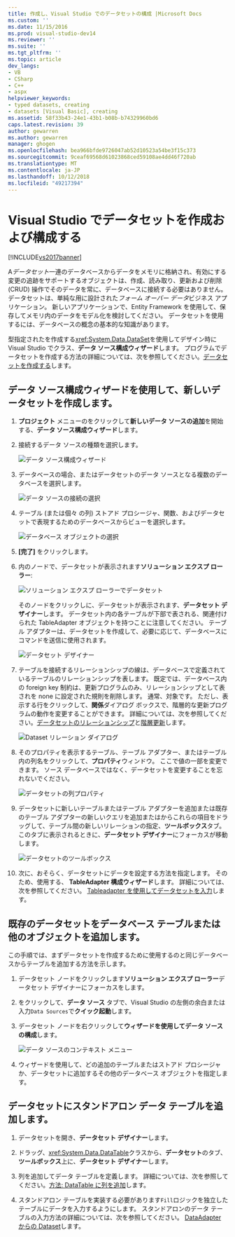 ```yaml
---
title: 作成し、Visual Studio でのデータセットの構成 |Microsoft Docs
ms.custom: ''
ms.date: 11/15/2016
ms.prod: visual-studio-dev14
ms.reviewer: ''
ms.suite: ''
ms.tgt_pltfrm: ''
ms.topic: article
dev_langs:
- VB
- CSharp
- C++
- aspx
helpviewer_keywords:
- typed datasets, creating
- datasets [Visual Basic], creating
ms.assetid: 58f33b43-24e1-43b1-b08b-b74329960bd6
caps.latest.revision: 39
author: gewarren
ms.author: gewarren
manager: ghogen
ms.openlocfilehash: bea966bfde9726047ab52d10523a54be3f15c373
ms.sourcegitcommit: 9ceaf69568d61023868ced59108ae4dd46f720ab
ms.translationtype: MT
ms.contentlocale: ja-JP
ms.lasthandoff: 10/12/2018
ms.locfileid: "49217394"
---
```

# <a name="create-and-configure-datasets-in-visual-studio"></a>Visual Studio でデータセットを作成および構成する
[!INCLUDE[vs2017banner](../includes/vs2017banner.md)]

  
A*データセット*一連のデータベースからデータをメモリに格納され、有効にする変更の追跡をサポートするオブジェクトは、作成、読み取り、更新および削除 (CRUD) 操作でそのデータを常に、データベースに接続する必要はありません。 データセットは、単純な用に設計された*フォーム オーバー データ*ビジネス アプリケーション。 新しいアプリケーションで、Entity Framework を使用して、保存してメモリ内のデータをモデル化を検討してください。 データセットを使用するには、データベースの概念の基本的な知識があります。  
  
 型指定されたを作成する<xref:System.Data.DataSet>を使用してデザイン時に Visual Studio でクラス、**データ ソース構成ウィザード**します。 プログラムでデータセットを作成する方法の詳細については、次を参照してください。[データセットを作成する](http://msdn.microsoft.com/library/57629d8f-393e-4677-8b83-29ffde27f5fc)します。  
  
## <a name="create-a-new-dataset-by-using-the-data-source-configuration-wizard"></a>データ ソース構成ウィザードを使用して、新しいデータセットを作成します。  
  
1.  **プロジェクト** メニューのをクリックして**新しいデータ ソースの追加**を開始する、**データ ソース構成ウィザード**します。  
  
2.  接続するデータ ソースの種類を選択します。  
  
     ![データ ソース構成ウィザード](../data-tools/media/data-source-configuration-wizard.png "データ ソース構成ウィザード")  
  
3.  データベースの場合、またはデータセットのデータ ソースとなる複数のデータベースを選択します。  
  
     ![データ ソースの接続の選択](../data-tools/media/data-source-choose-a-connection.png "データ ソースの接続の選択")  
  
4.  テーブル (または個々 の列) ストアド プロシージャ、関数、およびデータセットで表現するためのデータベースからビューを選択します。  
  
     ![データベース オブジェクトの選択](../data-tools/media/raddata-chose-objects.png "raddata 選択オブジェクト")  
  
5.  **[完了]** をクリックします。  
  
6.  内のノードで、データセットが表示されます**ソリューション エクスプ ローラー**:  
  
     ![ソリューション エクスプ ローラーでデータセット](../data-tools/media/dataset-in-solution-explorer.png "ソリューション エクスプ ローラーでデータセット")  
  
     そのノードをクリックしに、データセットが表示されます、**データセット デザイナー**します。 データセット内の各テーブルが下部で表される、関連付けられた TableAdapter オブジェクトを持つことに注意してください。 テーブル アダプターは、データセットを作成して、必要に応じて、データベースにコマンドを送信に使用されます。  
  
     ![データセット デザイナー](../data-tools/media/dataset-designer.png "データセット デザイナー")  
  
7.  テーブルを接続するリレーションシップの線は、データベースで定義されているテーブルのリレーションシップを表します。 既定では、データベース内の foreign key 制約は、更新プログラムのみ、リレーションシップとして表されを none に設定された規則を削除します。 通常、対象です。 ただし、表示する行をクリックして、**関係**ダイアログ ボックスで、階層的な更新プログラムの動作を変更することができます。 詳細については、次を参照してください。[データセットのリレーションシップ](../data-tools/relationships-in-datasets.md)と[階層更新](../data-tools/hierarchical-update.md)します。  
  
     ![Dataset リレーション ダイアログ](../data-tools/media/raddata-relation-dialog.png "raddata 関係ダイアログ")  
  
8.  そのプロパティを表示するテーブル、テーブル アダプター、またはテーブル内の列名をクリックして、**プロパティ**ウィンドウ。 ここで値の一部を変更できます。 ソース データベースではなく、データセットを変更することを忘れないでください。  
  
     ![データセットの列プロパティ](../data-tools/media/dataset-column-properties.png "データセット列のプロパティ")  
  
9. データセットに新しいテーブルまたはテーブル アダプターを追加または既存のテーブル アダプターの新しいクエリを追加またはからこれらの項目をドラッグして、テーブル間の新しいリレーションの指定、**ツールボックス**タブ。このタブに表示されるときに、**データセット デザイナー**にフォーカスが移動します。  
  
     ![データセットのツールボックス](../data-tools/media/raddata-dataset-toolbox.png "raddata データセット ツールボックス")  
  
10. 次に、おそらく、データセットにデータを設定する方法を指定します。 そのため、使用する、 **TableAdapter 構成ウィザード**します。 詳細については、次を参照してください。 [Tableadapter を使用してデータセットを入力](../data-tools/fill-datasets-by-using-tableadapters.md)します。  
  
## <a name="add-a-database-table-or-other-object-to-an-existing-dataset"></a>既存のデータセットをデータベース テーブルまたは他のオブジェクトを追加します。  
 この手順では、まずデータセットを作成するために使用するのと同じデータベースからテーブルを追加する方法を示します。  
  
1.  データセット ノードをクリックします**ソリューション エクスプ ローラー**データセット デザイナーにフォーカスをします。  
  
2.  をクリックして、**データ ソース** タブで、Visual Studio の左側の余白または入力`Data Sources`で**クイック起動**します。  
  
3.  データセット ノードを右クリックして**ウィザードを使用してデータ ソースの構成**します。  
  
     ![データ ソースのコンテキスト メニュー](../data-tools/media/data-source-context-menu.png "データ ソースのコンテキスト メニュー")  
  
4.  ウィザードを使用して、どの追加のテーブルまたはストアド プロシージャか、データセットに追加するその他のデータベース オブジェクトを指定します。  
  
## <a name="add-a-stand-alone-data-table-to-a-dataset"></a>データセットにスタンドアロン データ テーブルを追加します。  
  
1.  データセットを開き、**データセット デザイナー**します。  
  
2.  ドラッグ、<xref:System.Data.DataTable>クラスから、**データセット**のタブ、**ツールボックス**上に、**データセット デザイナー**します。  
  
3.  列を追加してデータ テーブルを定義します。 詳細については、次を参照してください。[方法: DataTable に列を追加](http://msdn.microsoft.com/library/8ca21f77-b99a-47a7-a656-7cfd7a1bd9df)します。  
  
4.  スタンドアロン テーブルを実装する必要があります`Fill`ロジックを独立したテーブルにデータを入力するようにします。 スタンドアロンのデータ テーブルの入力方法の詳細については、次を参照してください。 [DataAdapter からの Dataset](http://msdn.microsoft.com/library/3fa0ac7d-e266-4954-bfac-3fbe2f913153)します。

